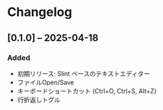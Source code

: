 # Changelog

## [0.1.0] – 2025-04-18
### Added
- 初期リリース: Slint ベースのテキストエディター
- ファイルOpen/Save
- キーボードショートカット (Ctrl+O, Ctrl+S, Alt+Z)
- 行折返しトグル


